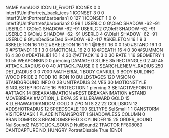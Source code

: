 NAME AnmUOl2
ICON U_FrnOf17
ICONEX 0 0 interf3\UnitPortrets\_back_ices 1
ICONSET 3 0 0 interf3\UnitPortrets\barbarian1 0 127 1
ICONSET 1 0 0 interf3\UnitPortrets\barbarian2 0 99 1
USERLC 0 G\OleC SHADOW -62 -91
USERLC 1 G\OleG SHADOW -62 -91
USERLC 2 G\OleR SHADOW -62 -91
USERLC 3 G\OleU SHADOW -62 -91
USERLC 4 G\OleH SHADOW -62 -91
USERLC 9 G\UnDedSceDed SHADOW -92 -117
#SKELETON               16 1 9 3
#SKELETON               16 1 9 2
#SKELETON               16 1 9 1
@REST      		16 0 0 150
#STAND     		16 1 0 0
#PSTAND1    		16 1 3 0
@MOTION_L  		16 2 0 18
@DEATH     		16 4 0 30
@SUMMON     		16 4 30 0
#DEATHLIE1 		16 1 4 30
@ATTACK   		16 3 0 30
RATE 1 16
GEOMETRY 		1 10 55
WEAPONKIND 		0 piercing
DAMAGE   		0 3
LIFE     		35
RECTANGLE 		0 2 40 45
ATTACK_RADIUS 		0 0 40
ATTACK_PAUSE 		0 0
SEARCH_ENEMY_RADIUS 	250
DET_RADIUS 		0 0 7000
MATHERIAL 		1 BODY
CANKILL 3 BODY BUILDING WOOD 
PRICE 			2 FOOD 10 IRON 10
BUILDSTAGES 		120
VISION 			0
STANDGROUND
INFO 			0 28
UNITRADIUS 		24
VES 			30
MOTIONSTYLE 		SINGLESTEP
ROTATE 			16
PROTECTION 		1 piercing 3
SETACTIVEPOINT0 	#ATTACK 14
BREAKANIMATION 		#REST
BREAKANIMATION 		#STAND
MOVEBREAK 		#MOTION_L
EXPA 			35
KILLERAWARD             GOLD 15
KILLERAWARDRANDOM       GOLD 3
ZPOINTS 		22 22
COLLISION 		12
ADDSHOTRADIUS 12
SPEEDSCALE              100
SELTYPE SelSmall 1 1
CANSTORM
VISITORMASK 1
PLACEINTRANSPORT 1
SHADOWLESS
COLUMN 0
BRANDOMPOS 3
BRANDOMSPEED 3
CYLINDER 15 25
ORDER_SOUND NullSound2
FASTCLICK_SOUND NullSound2
TFACTOR FF808080
CANTCAPTURE
NO_HUNGRY
PortretDisable True
[END]
